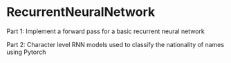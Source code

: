 # RecurrentNeuralNetwork

Part 1: Implement a forward pass for a basic recurrent neural network 

Part 2: Character level RNN models used to classify the nationality of names using Pytorch
